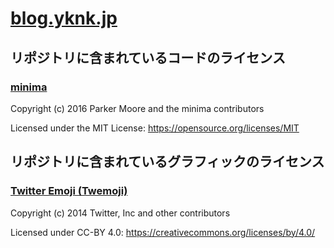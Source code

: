 # [blog.yknk.jp](https://blog.yknk.jp/)

## リポジトリに含まれているコードのライセンス

### [minima](https://github.com/jekyll/minima)

Copyright (c) 2016 Parker Moore and the minima contributors

Licensed under the MIT License: https://opensource.org/licenses/MIT

## リポジトリに含まれているグラフィックのライセンス

### [Twitter Emoji (Twemoji)](https://github.com/twitter/twemoji)

Copyright (c) 2014 Twitter, Inc and other contributors

Licensed under CC-BY 4.0: https://creativecommons.org/licenses/by/4.0/
